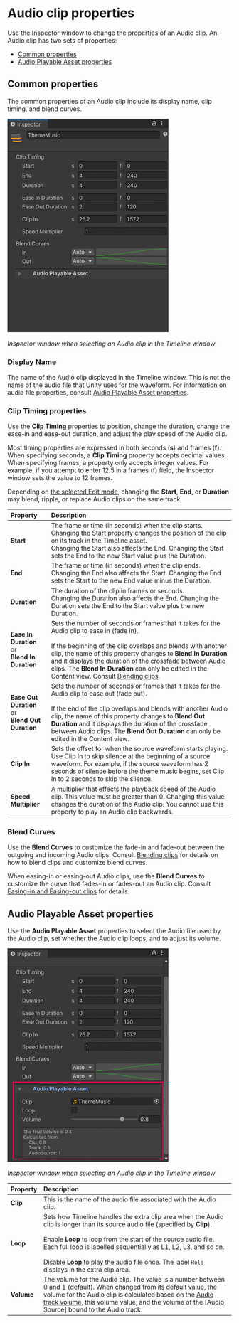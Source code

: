 # Audio clip properties

Use the Inspector window to change the properties of an Audio clip. An Audio clip has two sets of properties:
- [Common properties](#audiocommon)
- [Audio Playable Asset properties](#audioplayable)

<a name="audiocommon"></a>
## Common properties

The common properties of an Audio clip include its display name, clip timing, and blend curves.

![](images/insp-clip-audio-common.png)

_Inspector window when selecting an Audio clip in the Timeline window_

### Display Name

The name of the Audio clip displayed in the Timeline window. This is not the name of the audio file that Unity uses for the waveform. For information on audio file properties, consult [Audio Playable Asset properties](#audioplayable).

### Clip Timing properties

Use the **Clip Timing** properties to position, change the duration, change the ease-in and ease-out duration, and adjust the play speed of the Audio clip.

Most timing properties are expressed in both seconds (**s**) and frames (**f**). When specifying seconds, a **Clip Timing** property accepts decimal values. When specifying frames, a property only accepts integer values. For example, if you attempt to enter 12.5 in a frames (f) field, the Inspector window sets the value to 12 frames.

Depending on [the selected Edit mode](clip-overview.md), changing the **Start**, **End**, or **Duration** may blend, ripple, or replace Audio clips on the same track.

|**Property** |**Description** |
|:---|:---|
|**Start**|The frame or time (in seconds) when the clip starts. Changing the Start property changes the position of the clip on its track in the Timeline asset.<br/>Changing the Start also affects the End. Changing the Start sets the End to the new Start value plus the Duration.|
|**End**|The frame or time (in seconds) when the clip ends.<br/>Changing the End also affects the Start. Changing the End sets the Start to the new End value minus the Duration.|
|**Duration**|The duration of the clip in frames or seconds.<br/>Changing the Duration also affects the End. Changing the Duration sets the End to the Start value plus the new Duration.|
|**Ease In Duration**<br/>or<br/>**Blend In Duration**|Sets the number of seconds or frames that it takes for the Audio clip to ease in (fade in).<br/><br/>If the beginning of the clip overlaps and blends with another clip, the name of this property changes to **Blend In Duration** and it displays the duration of the crossfade between Audio clips. The **Blend In Duration** can only be edited in the Content view. Consult [Blending clips](clip-blend.md).|
|**Ease Out Duration**<br/>or<br/>**Blend Out Duration**|Sets the number of seconds or frames that it takes for the Audio clip to ease out (fade out).<br/><br/>If the end of the clip overlaps and blends with another Audio clip, the name of this property changes to **Blend Out Duration** and it displays the duration of the crossfade between Audio clips. The **Blend Out Duration** can only be edited in the Content view.|
|**Clip In**|Sets the offset for when the source waveform starts playing. Use Clip In to skip silence at the beginning of a source waveform. For example, if the source waveform has 2 seconds of silence before the theme music begins, set Clip In to 2 seconds to skip the silence.|
|**Speed Multiplier**|A multiplier that effects the playback speed of the Audio clip. This value must be greater than 0. Changing this value changes the duration of the Audio clip. You cannot use this property to play an Audio clip backwards.|

### Blend Curves

Use the **Blend Curves** to customize the fade-in and fade-out between the outgoing and incoming Audio clips. Consult [Blending clips](clip-blend.md) for details on how to blend clips and customize blend curves.

When easing-in or easing-out Audio clips, use the **Blend Curves** to customize the curve that fades-in or fades-out an Audio clip. Consult [Easing-in and Easing-out clips](clip-ease.md) for details.

<a name="audioplayable"></a>
## Audio Playable Asset properties

Use the **Audio Playable Asset** properties to select the Audio file used by the Audio clip, set whether the Audio clip loops, and to adjust its volume.

![](images/insp-clip-audio-playable.png)

_Inspector window when selecting an Audio clip in the Timeline window_

|**Property** |**Description** |
|:---|:---|
|**Clip**| This is the name of the audio file associated with the Audio clip. |
|**Loop**| Sets how Timeline handles the extra clip area when the Audio clip is longer than its source audio file (specified by **Clip**).</br></br>Enable **Loop** to loop from the start of the source audio file. Each full loop is labelled sequentially as L1, L2, L3, and so on.</br></br>Disable **Loop** to play the audio file once. The label `Hold` displays in the extra clip area.|
|**Volume**|The volume for the Audio clip. The value is a number between 0 and 1 (default). When changed from its default value, the volume for the Audio clip is calculated based on the [Audio track volume](insp-trk-audio.md), this volume value, and the volume of the [Audio Source][](https://docs.unity3d.com/Manual/class-AudioSource.html) bound to the Audio track.|
